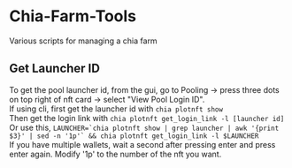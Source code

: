 # Chia-Farm-Tools
Various scripts for managing a chia farm

## Get Launcher ID
To get the pool launcher id, from the gui, go to Pooling -> press three dots on top right of nft card -> select "View Pool Login ID".  
If using cli, first get the launcher id with `chia plotnft show`  
    Then get the login link with `chia plotnft get_login_link -l [launcher id]`  
    Or use this, ``LAUNCHER=`chia plotnft show | grep launcher | awk '{print $3}' | sed -n '1p'` && chia plotnft get_login_link -l $LAUNCHER``  
    If you have multiple wallets, wait a second after pressing enter and press enter again. Modify '1p' to the number of the nft you want.  
